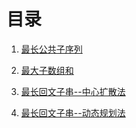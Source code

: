 # 目录
1. [最长公共子序列](https://github.com/Tiansir-wg/LeetCode/blob/master/%E5%8A%A8%E6%80%81%E8%A7%84%E5%88%92/longestCommonSubsequence.cpp)

2. [最大子数组和](https://github.com/Tiansir-wg/LeetCode/blob/master/%E5%8A%A8%E6%80%81%E8%A7%84%E5%88%92/maxSubArray.cpp)

3. [最长回文子串--中心扩散法](https://github.com/Tiansir-wg/LeetCode/blob/ffc2566e6f7f0bcf7e48d1dc7b3c12c2c072b1c1/%E5%8A%A8%E6%80%81%E8%A7%84%E5%88%92/longestPalindrome_v1.cpp)

4. [最长回文子串--动态规划法](https://github.com/Tiansir-wg/LeetCode/blob/master/%E5%8A%A8%E6%80%81%E8%A7%84%E5%88%92/longestPalindrome_v2.cpp)

